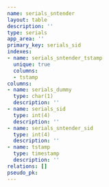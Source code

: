 ```yaml
---
name: serials_sntender
layout: table
description: ''
type: serials
app_area: ''
primary_key: serials_sid
indexes:
- name: serials_sntender_tstamp
  unique: true
  columns:
  - tstamp
columns:
- name: serials_dummy
  type: char(1)
  description: ''
- name: serials_sid
  type: int(4)
  description: ''
- name: serials_sntender_sid
  type: int(4)
  description: ''
- name: tstamp
  type: timestamp
  description: ''
relations: []
pseudo_pk: 
---
```


